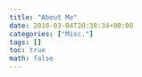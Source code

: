 ```yaml
---
title: "About Me"
date: 2018-03-04T20:38:34+08:00
categories: ["Misc."]
tags: []
toc: true
math: false
---
```

